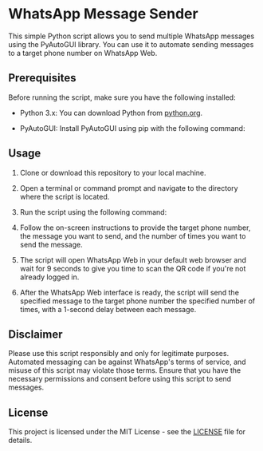 # WhatsApp Message Sender

This simple Python script allows you to send multiple WhatsApp messages using the PyAutoGUI library. You can use it to automate sending messages to a target phone number on WhatsApp Web.

## Prerequisites

Before running the script, make sure you have the following installed:

- Python 3.x: You can download Python from [python.org](https://www.python.org/downloads/).

- PyAutoGUI: Install PyAutoGUI using pip with the following command:

## Usage

1. Clone or download this repository to your local machine.

2. Open a terminal or command prompt and navigate to the directory where the script is located.

3. Run the script using the following command:

4. Follow the on-screen instructions to provide the target phone number, the message you want to send, and the number of times you want to send the message.

5. The script will open WhatsApp Web in your default web browser and wait for 9 seconds to give you time to scan the QR code if you're not already logged in.

6. After the WhatsApp Web interface is ready, the script will send the specified message to the target phone number the specified number of times, with a 1-second delay between each message.

## Disclaimer

Please use this script responsibly and only for legitimate purposes. Automated messaging can be against WhatsApp's terms of service, and misuse of this script may violate those terms. Ensure that you have the necessary permissions and consent before using this script to send messages.

## License

This project is licensed under the MIT License - see the [LICENSE](LICENSE) file for details.
